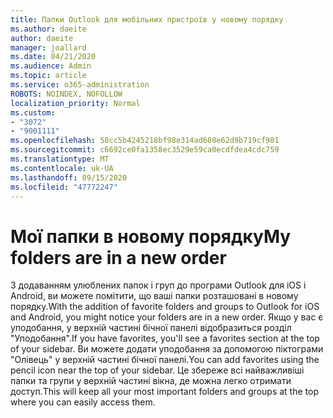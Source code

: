 ```yaml
---
title: Папки Outlook для мобільних пристроїв у новому порядку
ms.author: daeite
author: daeite
manager: joallard
ms.date: 04/21/2020
ms.audience: Admin
ms.topic: article
ms.service: o365-administration
ROBOTS: NOINDEX, NOFOLLOW
localization_priority: Normal
ms.custom:
- "3072"
- "9001111"
ms.openlocfilehash: 58cc5b4245218bf98e314ad680e62d9b719cf981
ms.sourcegitcommit: c6692ce0fa1358ec3529e59ca0ecdfdea4cdc759
ms.translationtype: MT
ms.contentlocale: uk-UA
ms.lasthandoff: 09/15/2020
ms.locfileid: "47772247"
---
```

# <a name="my-folders-are-in-a-new-order"></a><span data-ttu-id="a21c2-102">Мої папки в новому порядку</span><span class="sxs-lookup"><span data-stu-id="a21c2-102">My folders are in a new order</span></span>

<span data-ttu-id="a21c2-103">З додаванням улюблених папок і груп до програми Outlook для iOS і Android, ви можете помітити, що ваші папки розташовані в новому порядку.</span><span class="sxs-lookup"><span data-stu-id="a21c2-103">With the addition of favorite folders and groups to Outlook for iOS and Android, you might notice your folders are in a new order.</span></span> <span data-ttu-id="a21c2-104">Якщо у вас є уподобання, у верхній частині бічної панелі відобразиться розділ "Уподобання".</span><span class="sxs-lookup"><span data-stu-id="a21c2-104">If you have favorites, you'll see a favorites section at the top of your sidebar.</span></span> <span data-ttu-id="a21c2-105">Ви можете додати уподобання за допомогою піктограми "Олівець" у верхній частині бічної панелі.</span><span class="sxs-lookup"><span data-stu-id="a21c2-105">You can add favorites using the pencil icon near the top of your sidebar.</span></span> <span data-ttu-id="a21c2-106">Це збереже всі найважливіші папки та групи у верхній частині вікна, де можна легко отримати доступ.</span><span class="sxs-lookup"><span data-stu-id="a21c2-106">This will keep all your most important folders and groups at the top where you can easily access them.</span></span>